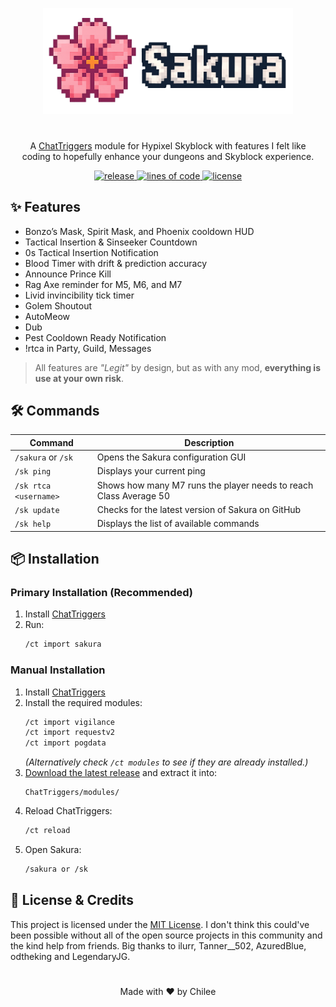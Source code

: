 <p align="center">
  <img src="https://github.com/wzuz/Sakura/blob/1.0.0/assets/Sakura.png?raw=true" width="400" alt="Sakura logo">
<h1 align="center"></h1>
<p align="center">
  A <a href="https://chattriggers.com/">ChatTriggers</a> module for Hypixel Skyblock with features I felt like<br>
  coding to hopefully enhance your dungeons and Skyblock experience.
</p>
  
</p>
<p align="center">
  <a href="https://github.com/wzuz/Sakura/releases" target="_blank">
    <img alt="release" src="https://img.shields.io/github/v/release/wzuz/Sakura?style=flat-square&color=E75480&include_prereleases&logo=github&logoColor=white" />
  </a>
  <a href="https://github.com/wzuz/Sakura" target="_blank">
    <img alt="lines of code" src="https://tokei.rs/b1/github/wzuz/Sakura?style=flat-square&color=F06C9B" />
  </a>
  <a href="https://github.com/wzuz/Sakura/blob/main/LICENSE" target="_blank">
    <img alt="license" src="https://img.shields.io/github/license/wzuz/Sakura?style=flat-square&color=F8A1B5&logoColor=black" />
  </a>
</p>

## ✨ Features

- Bonzo’s Mask, Spirit Mask, and Phoenix cooldown HUD
- Tactical Insertion & Sinseeker Countdown
- 0s Tactical Insertion Notification
- Blood Timer with drift & prediction accuracy
- Announce Prince Kill
- Rag Axe reminder for M5, M6, and M7
- Livid invincibility tick timer
- Golem Shoutout
- AutoMeow
- Dub
- Pest Cooldown Ready Notification
- !rtca in Party, Guild, Messages

> All features are *"Legit"* by design, but as with any mod, **everything is use at your own risk**.

## 🛠️ Commands

| Command | Description |
|--------|-------------|
| `/sakura` or `/sk` | Opens the Sakura configuration GUI |
| `/sk ping` | Displays your current ping |
| `/sk rtca <username>` | Shows how many M7 runs the player needs to reach Class Average 50 |
| `/sk update` | Checks for the latest version of Sakura on GitHub |
| `/sk help` | Displays the list of available commands |

## 📦 Installation

### Primary Installation (Recommended)
1. Install [ChatTriggers](https://chattriggers.com/)  
2. Run:  
   ```sh
   /ct import sakura

### Manual Installation
1. Install [ChatTriggers](https://chattriggers.com/)  
2. Install the required modules:
   ```sh
   /ct import vigilance
   /ct import requestv2
   /ct import pogdata
   ```
   *(Alternatively check `/ct modules` to see if they are already installed.)*  
3. [Download the latest release](https://github.com/wzuz/Sakura/releases/latest) and extract it into:
   ```
   ChatTriggers/modules/
   ```
4. Reload ChatTriggers:
   ```sh
   /ct reload
   ```
5. Open Sakura:
   ```sh
   /sakura or /sk
   ```

## 📜 License & Credits

This project is licensed under the [MIT License](https://github.com/wzuz/Sakura/blob/main/LICENSE). I don't think this could've been possible without all of the open source projects in this community and the kind help from friends. Big thanks to ilurr, Tanner__502, AzuredBlue, odtheking and LegendaryJG.

<h1 align="center"></h1>
<p align="center">Made with ❤️ by Chilee</p>

